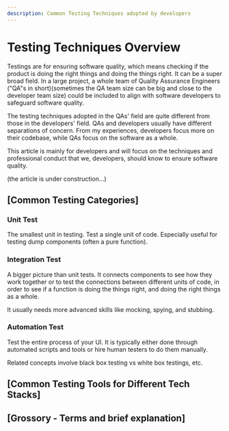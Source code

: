 ```yaml
---
description: Common Testing Techniques adopted by developers
---
```


# Testing Techniques Overview

Testings are for ensuring software quality, which means checking if the product is doing the right things and doing the things right. It can be a super broad field. In a large project, a whole team of Quality Assurance Engineers \("QA"s in short\)\(sometimes the QA team size can be big and close to the developer team size\) could be included to align with software developers to safeguard software quality. 

The testing techniques adopted in the QAs' field are quite different from those in the developers' field. QAs and developers usually have different separations of concern. From my experiences, developers focus more on their codebase, while QAs focus on the software as a whole.

This article is mainly for developers and will focus on the techniques and professional conduct that we, developers, should know to ensure software quality.

\(the article is under construction...\)

## \[Common Testing Categories\]

### Unit Test 

The smallest unit in testing. Test a single unit of code. Especially useful for testing dump components  \(often a pure function\).

### Integration Test

A bigger picture than unit tests. It connects components to see how they work together or to test the connections between different units of code, in order to see if a function is doing the things right, and doing the right things as a whole. 

It usually needs more advanced skills like mocking, spying, and stubbing.

### Automation Test

Test the entire process of your UI. It is typically either done through automated scripts and tools or hire human testers to do them manually. 

Related concepts involve black box testing vs white box testings, etc.



## \[Common Testing Tools for Different Tech Stacks\]



## \[Grossory - Terms and brief explanation\]

